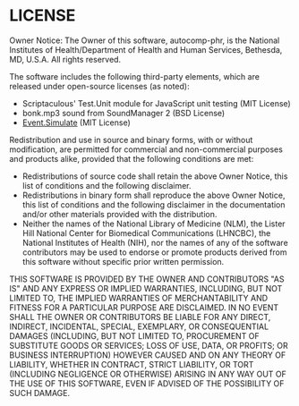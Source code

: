 # LICENSE

Owner Notice: The Owner of this software, autocomp-phr, is the National Institutes of Health/Department of Health and Human Services, Bethesda, MD, U.S.A.
All rights reserved.

The software includes the following third-party elements, which are released
under open-source licenses (as noted):
  * Scriptaculous' Test.Unit module for JavaScript unit testing (MIT License)
  * bonk.mp3 sound from SoundManager 2 (BSD License)
  * [Event.Simulate](https://github.com/kangax/protolicious/blob/5b56fdafcd7d7662c9d648534225039b2e78e371/event.simulate.js)  (MIT License)

Redistribution and use in source and binary forms, with or without modification, are permitted for commercial and non-commercial purposes and products alike, provided that the following conditions are met:

  * Redistributions of source code shall retain the above Owner Notice, this list of conditions and the following disclaimer.
  * Redistributions in binary form shall reproduce the above Owner Notice, this list of conditions and the following disclaimer in the documentation and/or other materials provided with the distribution.
  * Neither the names of the National Library of Medicine (NLM), the Lister Hill National Center for Biomedical Communications (LHNCBC), the National Institutes of Health (NIH), nor the names of any of the software contributors may be used to endorse or promote products derived from this software without specific prior written permission.

THIS SOFTWARE IS PROVIDED BY THE OWNER AND CONTRIBUTORS "AS IS" AND ANY EXPRESS OR IMPLIED WARRANTIES, INCLUDING, BUT NOT LIMITED TO, THE IMPLIED WARRANTIES OF MERCHANTABILITY AND FITNESS FOR A PARTICULAR PURPOSE ARE DISCLAIMED. IN NO EVENT SHALL THE OWNER OR CONTRIBUTORS BE LIABLE FOR ANY DIRECT, INDIRECT, INCIDENTAL, SPECIAL,  EXEMPLARY, OR CONSEQUENTIAL DAMAGES (INCLUDING, BUT NOT LIMITED TO, PROCUREMENT OF SUBSTITUTE GOODS OR SERVICES; LOSS OF USE, DATA, OR PROFITS; OR BUSINESS INTERRUPTION) HOWEVER CAUSED AND ON ANY THEORY OF LIABILITY, WHETHER IN CONTRACT, STRICT LIABILITY, OR TORT (INCLUDING NEGLIGENCE OR OTHERWISE) ARISING IN ANY WAY OUT OF THE USE OF THIS
SOFTWARE, EVEN IF ADVISED OF THE POSSIBILITY OF SUCH DAMAGE.
